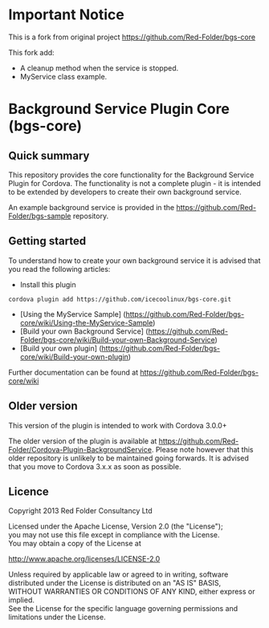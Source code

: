 # Important Notice
This is a fork from original project https://github.com/Red-Folder/bgs-core

This fork add:

* A cleanup method when the service is stopped.
* MyService class example.


# Background Service Plugin Core (bgs-core)

## Quick summary
This repository provides the core functionality for the Background Service Plugin for Cordova.  The functionality is not a complete plugin - it is intended to be extended by developers to create their own background service.

An example background service is provided in the https://github.com/Red-Folder/bgs-sample repository.

## Getting started

To understand how to create your own background service it is advised that you read the following articles:

* Install this plugin
```
cordova plugin add https://github.com/icecoolinux/bgs-core.git
```
* [Using the MyService Sample] (https://github.com/Red-Folder/bgs-core/wiki/Using-the-MyService-Sample)
* [Build your own Background Service] (https://github.com/Red-Folder/bgs-core/wiki/Build-your-own-Background-Service)
* [Build your own plugin] (https://github.com/Red-Folder/bgs-core/wiki/Build-your-own-plugin)

Further documentation can be found at https://github.com/Red-Folder/bgs-core/wiki

## Older version
This version of the plugin is intended to work with Cordova 3.0.0+

The older version of the plugin is available at https://github.com/Red-Folder/Cordova-Plugin-BackgroundService.  Please note however that this older repository is unlikely to be maintained going forwards.  It is advised that you move to Cordova 3.x.x as soon as possible.

## Licence
Copyright 2013 Red Folder Consultancy Ltd
    
Licensed under the Apache License, Version 2.0 (the "License");   
you may not use this file except in compliance with the License.   
You may obtain a copy of the License at       
  
http://www.apache.org/licenses/LICENSE-2.0   
 
Unless required by applicable law or agreed to in writing, software   
distributed under the License is distributed on an "AS IS" BASIS,   
WITHOUT WARRANTIES OR CONDITIONS OF ANY KIND, either express or implied.   
See the License for the specific language governing permissions and   
limitations under the License.
